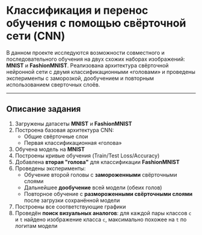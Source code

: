 # Классификация и перенос обучения с помощью свёрточной сети (CNN)

В данном проекте исследуются возможности совместного и последовательного обучения на двух схожих наборах изображений: **MNIST** и **FashionMNIST**. Реализована архитектура свёрточной нейронной сети с двумя классификационными «головами» и проведены эксперименты с заморозкой, дообучением и повторным использованием сверточных слоёв.

---

## Описание задания

1. Загружены датасеты **MNIST** и **FashionMNIST**
2. Построена базовая архитектура CNN:
   - Общие свёрточные слои
   - Первая классификационная «голова»
3. Обучена модель на **MNIST**
4. Построены кривые обучения (Train/Test Loss/Accuracy)
5. Добавлена **вторая "голова"** для классификации **FashionMNIST**
6. Проведены эксперименты:
   - Обучение второй головы с **замороженными** свёрточными слоями
   - Дальнейшее **дообучение** всей модели (обеих голов)
   - Повторное обучение с **размороженными свёрточными слоями** после загрузки сохранённой модели
7. Построены все соответствующие графики
8. Проведён **поиск визуальных аналогов**: для каждой пары классов `c` и `t` найдено изображение класса `c`, максимально похожее на `t` по логитам модели
